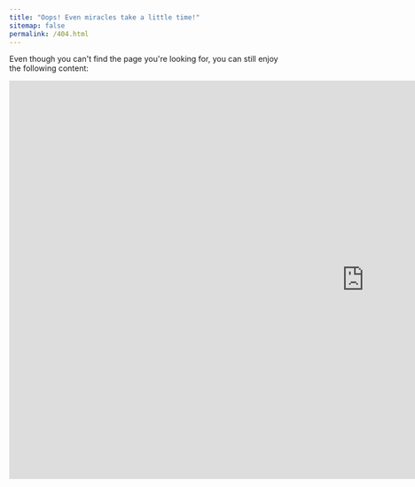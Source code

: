 ```yaml
---
title: "Oops! Even miracles take a little time!"
sitemap: false
permalink: /404.html
---
```


Even though you can't find the page you're looking for, you can still enjoy the following content:


<div style="text-align: center; font-size: 2em;">
  <iframe width="1280" height="720" src="https://www.youtube.com/embed/qAZXRxUogUQ" title="Anh không muốn bốc đầu - Ccmk x Cậu Phát (liên khúc parody)" frameborder="0" allow="accelerometer; autoplay; clipboard-write; encrypted-media; gyroscope; picture-in-picture; web-share" referrerpolicy="strict-origin-when-cross-origin" allowfullscreen></iframe>
</div>
